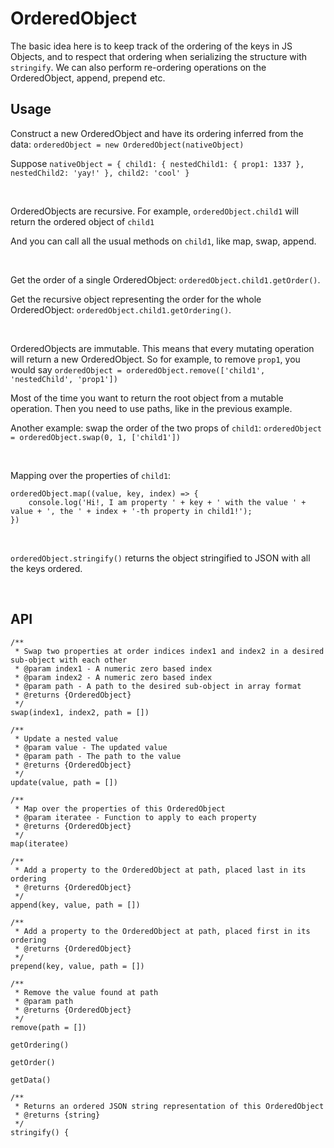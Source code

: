 # OrderedObject

The basic idea here is to keep track of the ordering of the keys in JS Objects, and to respect that ordering when serializing the structure with ```stringify```. We can also perform re-ordering operations on the OrderedObject, append, prepend etc.

## Usage

Construct a new OrderedObject and have its ordering inferred from the data: ```orderedObject = new OrderedObject(nativeObject)```

Suppose ```nativeObject = { child1: { nestedChild1: { prop1: 1337 }, nestedChild2: 'yay!' }, child2: 'cool' }```

&nbsp;

OrderedObjects are recursive. For example, ```orderedObject.child1``` will return the ordered object of ```child1```

And you can call all the usual methods on ```child1```, like map, swap, append.

&nbsp;

Get the order of a single OrderedObject: ```orderedObject.child1.getOrder()```.

Get the recursive object representing the order for the whole OrderedObject: ```orderedObject.child1.getOrdering()```.

&nbsp;

OrderedObjects are immutable. This means that every mutating operation will return a new OrderedObject. So for example, to remove ```prop1```, you would say ```orderedObject = orderedObject.remove(['child1', 'nestedChild', 'prop1'])```

Most of the time you want to return the root object from a mutable operation. Then you need to use paths, like in the previous example.

Another example: swap the order of the two props of ```child1```: ```orderedObject = orderedObject.swap(0, 1, ['child1'])```

&nbsp;

Mapping over the properties of ```child1```:

~~~~
orderedObject.map((value, key, index) => {
    console.log('Hi!, I am property ' + key + ' with the value ' + value + ', the ' + index + '-th property in child1!');
})
~~~~

&nbsp;

```orderedObject.stringify()``` returns the object stringified to JSON with all the keys ordered.

&nbsp;

## API

~~~~
/**
 * Swap two properties at order indices index1 and index2 in a desired sub-object with each other
 * @param index1 - A numeric zero based index
 * @param index2 - A numeric zero based index
 * @param path - A path to the desired sub-object in array format
 * @returns {OrderedObject}
 */
swap(index1, index2, path = [])

/**
 * Update a nested value
 * @param value - The updated value
 * @param path - The path to the value
 * @returns {OrderedObject}
 */
update(value, path = [])

/**
 * Map over the properties of this OrderedObject
 * @param iteratee - Function to apply to each property
 * @returns {OrderedObject}
 */
map(iteratee)

/**
 * Add a property to the OrderedObject at path, placed last in its ordering
 * @returns {OrderedObject}
 */
append(key, value, path = [])

/**
 * Add a property to the OrderedObject at path, placed first in its ordering
 * @returns {OrderedObject}
 */
prepend(key, value, path = [])

/**
 * Remove the value found at path
 * @param path
 * @returns {OrderedObject}
 */
remove(path = [])

getOrdering()

getOrder()

getData()

/**
 * Returns an ordered JSON string representation of this OrderedObject
 * @returns {string}
 */
stringify() {
~~~~
